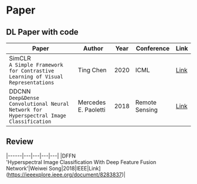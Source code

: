 # Paper  

## DL Paper with code 
   
|Paper|Author|Year|Conference|Link| 
|------|---|---|---|---|
|SimCLR <br/>`A Simple Framework for Contrastive Learning of Visual Representations`|Ting Chen|2020|ICML|[Link](https://arxiv.org/abs/2002.05709)|
|DDCNN <br/>`Deep&Dense Convolutional Neural Network for Hyperspectral Image Classification`|Mercedes E. Paoletti|2018|Remote Sensing|[Link](https://www.mdpi.com/2072-4292/10/9/1454)|
  
## Review
|------|---|---|---|---|
|DFFN <br/> 'Hyperspectral Image Classification With Deep Feature Fusion Network'|Weiwei Song|2018|IEEE|Link](https://ieeexplore.ieee.org/document/8283837)|
